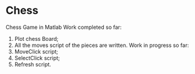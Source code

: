 # Chess
Chess Game in Matlab
Work completed so far:
1. Plot chess Board;
2. All the moves script of the pieces are written.
Work in progress so far:
1. MoveClick script;
2. SelectClick script;
3. Refresh script.

